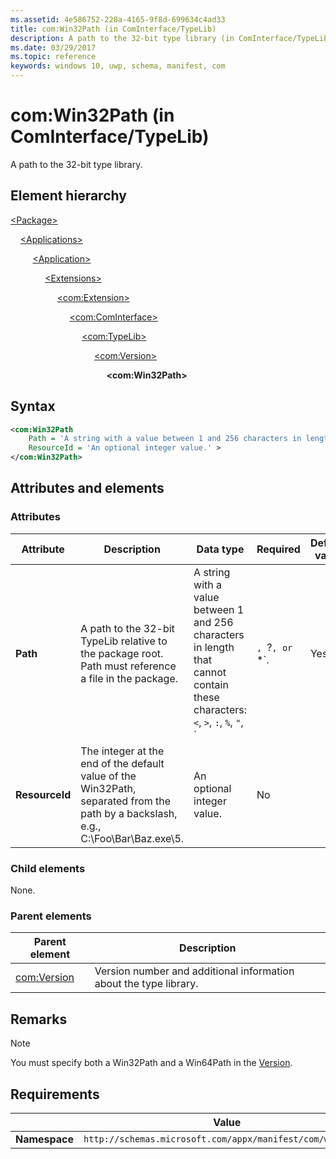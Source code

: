 ```yaml
---
ms.assetid: 4e586752-228a-4165-9f8d-699634c4ad33
title: com:Win32Path (in ComInterface/TypeLib)
description: A path to the 32-bit type library (in ComInterface/TypeLib). 
ms.date: 03/29/2017
ms.topic: reference
keywords: windows 10, uwp, schema, manifest, com
---
```


# com:Win32Path (in ComInterface/TypeLib)

A path to the 32-bit type library.

## Element hierarchy

[\<Package\>](element-package.md)

&nbsp;&nbsp;&nbsp;&nbsp;[\<Applications\>](element-applications.md)

&nbsp;&nbsp;&nbsp;&nbsp; &nbsp;&nbsp;&nbsp;&nbsp;[\<Application\>](element-application.md)

&nbsp;&nbsp;&nbsp;&nbsp; &nbsp;&nbsp;&nbsp;&nbsp; &nbsp;&nbsp;&nbsp;&nbsp;[\<Extensions\>](element-1-extensions.md)

&nbsp;&nbsp;&nbsp;&nbsp; &nbsp;&nbsp;&nbsp;&nbsp; &nbsp;&nbsp;&nbsp;&nbsp; &nbsp;&nbsp;&nbsp;&nbsp;[\<com:Extension\>](element-com-extension.md)

&nbsp;&nbsp;&nbsp;&nbsp; &nbsp;&nbsp;&nbsp;&nbsp; &nbsp;&nbsp;&nbsp;&nbsp; &nbsp;&nbsp;&nbsp;&nbsp; &nbsp;&nbsp;&nbsp;&nbsp;[\<com:ComInterface\>](element-com-cominterface.md)

&nbsp;&nbsp;&nbsp;&nbsp; &nbsp;&nbsp;&nbsp;&nbsp; &nbsp;&nbsp;&nbsp;&nbsp; &nbsp;&nbsp;&nbsp;&nbsp; &nbsp;&nbsp;&nbsp;&nbsp; &nbsp;&nbsp;&nbsp;&nbsp;[\<com:TypeLib\>](element-com-typelib.md)

&nbsp;&nbsp;&nbsp;&nbsp; &nbsp;&nbsp;&nbsp;&nbsp; &nbsp;&nbsp;&nbsp;&nbsp; &nbsp;&nbsp;&nbsp;&nbsp; &nbsp;&nbsp;&nbsp;&nbsp; &nbsp;&nbsp;&nbsp;&nbsp; &nbsp;&nbsp;&nbsp;&nbsp;[\<com:Version\>](element-com-version.md)

&nbsp;&nbsp;&nbsp;&nbsp; &nbsp;&nbsp;&nbsp;&nbsp; &nbsp;&nbsp;&nbsp;&nbsp; &nbsp;&nbsp;&nbsp;&nbsp; &nbsp;&nbsp;&nbsp;&nbsp; &nbsp;&nbsp;&nbsp;&nbsp; &nbsp;&nbsp;&nbsp;&nbsp; &nbsp;&nbsp;&nbsp;&nbsp;**\<com:Win32Path\>**

## Syntax

```xml
<com:Win32Path
    Path = 'A string with a value between 1 and 256 characters in length that cannot contain these characters: <, >, :, %, ", |, ?, or *.'
    ResourceId = 'An optional integer value.' >
</com:Win32Path>
```

## Attributes and elements

### Attributes

| Attribute | Description | Data type | Required | Default value |
|-|-|-|-|-|
| **Path** | A path to the 32-bit TypeLib relative to the package root. Path must reference a file in the package. | A string with a value between 1 and 256 characters in length that cannot contain these characters: `<`, `>`, `:`, `%`, `"`, `|`, `?`, or `*`. | Yes |  |
| **ResourceId** | The integer at the end of the default value of the Win32Path, separated from the path by a backslash, e.g., C:\Foo\Bar\Baz.exe\5. | An optional integer value. | No |  |

### Child elements

None.

### Parent elements

| Parent element | Description |
|-|-|
| [com:Version](element-com-version.md) | Version number and additional information about the type library. |

## Remarks

> [!NOTE]  
> You must specify both a Win32Path and a Win64Path in the [Version](element-com-version.md).

## Requirements

|   | Value  |
|--|--|
| **Namespace** | `http://schemas.microsoft.com/appx/manifest/com/windows10` |
